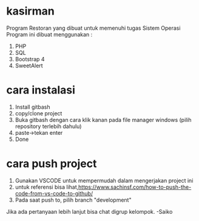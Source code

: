 # kasirman
Program Restoran yang dibuat untuk memenuhi tugas Sistem Operasi
Program ini dibuat menggunakan :
1. PHP
2. SQL
3. Bootstrap 4
4. SweetAlert

# cara instalasi
1. Install gitbash
2. copy/clone project
3. Buka gitbash dengan cara klik kanan pada file manager windows (pilih repository terlebih dahulu)
4. paste->tekan enter
5. Done

# cara push project
1. Gunakan VSCODE untuk mempermudah dalam mengerjakan project ini
2. untuk referensi bisa lihat,https://www.sachinsf.com/how-to-push-the-code-from-vs-code-to-github/
3. Pada saat push to, pilih branch "development"


Jika ada pertanyaan lebih lanjut bisa chat digrup kelompok.
-Saiko
